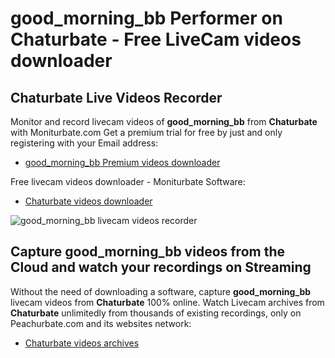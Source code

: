 # good_morning_bb Performer on Chaturbate - Free LiveCam videos downloader

## Chaturbate Live Videos Recorder

Monitor and record livecam videos of **good_morning_bb** from **Chaturbate** with Moniturbate.com
Get a premium trial for free by just and only registering with your Email address:
* [good_morning_bb Premium videos downloader](https://moniturbate.com/request-demo-licence-key.html)

Free livecam videos downloader - Moniturbate Software:
* [Chaturbate videos downloader](https://moniturbate.com/moniturbate-download-software.html)

![good_morning_bb livecam videos recorder](https://peachurnet.com/templates/moniturbate-software.png)


## Capture good_morning_bb videos from the Cloud and watch your recordings on Streaming

Without the need of downloading a software, capture **good_morning_bb** livecam videos from **Chaturbate** 100% online.
Watch Livecam archives from **Chaturbate** unlimitedly from thousands of existing recordings, only on Peachurbate.com and its websites network:
* [Chaturbate videos archives](https://peachurnet.com/)